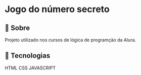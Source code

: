 <h1> Jogo do número secreto</h1>

<h2>🎲 Sobre</h2>
<p> Projeto utilizado nos cursos de lógica de programção da Alura.</p>

## 🚀 Tecnologias 
 HTML CSS JAVASCRIPT
